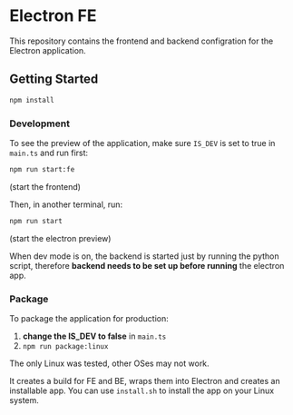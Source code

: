 # Electron FE

This repository contains the frontend and backend configration for the Electron application.

## Getting Started

```bash
npm install
```

### Development

To see the preview of the application, make sure `IS_DEV` is set to true in `main.ts` and run first:

```bash
npm run start:fe
```
(start the frontend)

Then, in another terminal, run:

```bash
npm run start
```
(start the electron preview)

When dev mode is on, the backend is started just by running the python script, therefore
**backend needs to be set up before running** the electron app.

### Package
To package the application for production:
1. **change the IS_DEV to false** in `main.ts`
2. `npm run package:linux`

The only Linux was tested, other OSes may not work.

It creates a build for FE and BE, wraps them into Electron and creates an installable app.
You can use `install.sh` to install the app on your Linux system.

